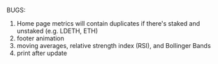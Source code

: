 BUGS:

1. Home page metrics will contain duplicates if there's staked and unstaked (e.g. LDETH, ETH)
2. footer animation
3. moving averages, relative strength index (RSI), and Bollinger Bands
4. print after update